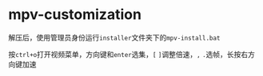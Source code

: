 # mpv-customization
解压后，使用管理员身份运行`installer`文件夹下的`mpv-install.bat`

按`ctrl+o`打开视频菜单，方向键和`enter`选集，`[` `]`调整倍速，`,` `.`选帧，长按右方向键加速
